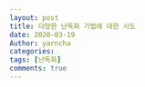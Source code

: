 ```yaml
---
layout: post
title: 다양한 난독화 기법에 대한 시도
date: 2020-03-19
Author: yarncha
categories:
tags: [난독화]
comments: true
---
```

